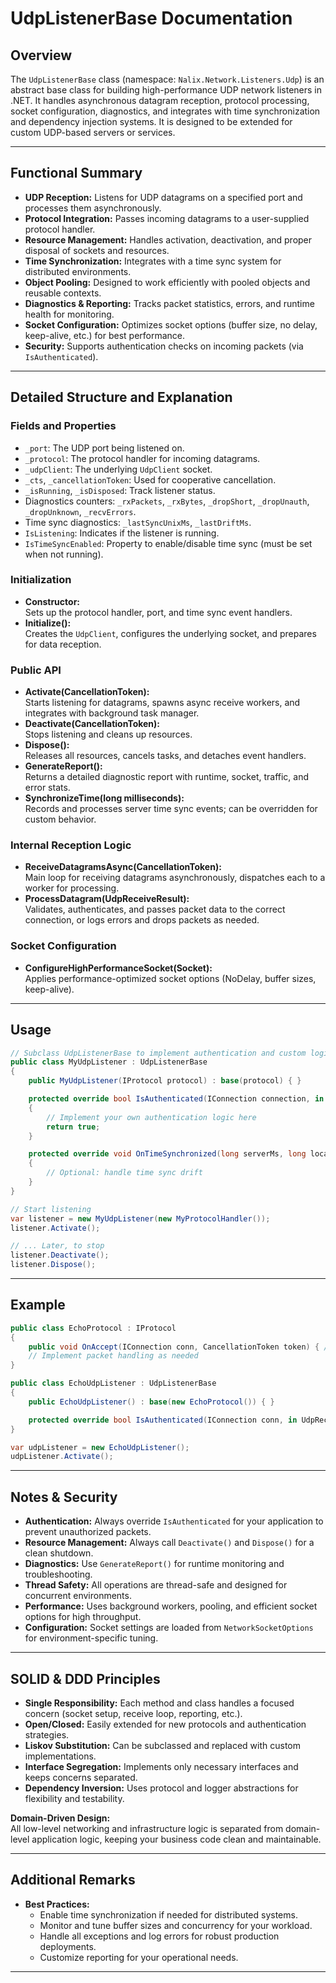 # UdpListenerBase Documentation

## Overview

The `UdpListenerBase` class (namespace: `Nalix.Network.Listeners.Udp`) is an abstract base class for building high-performance UDP network listeners in .NET. It handles asynchronous datagram reception, protocol processing, socket configuration, diagnostics, and integrates with time synchronization and dependency injection systems. It is designed to be extended for custom UDP-based servers or services.

---

## Functional Summary

- **UDP Reception:** Listens for UDP datagrams on a specified port and processes them asynchronously.
- **Protocol Integration:** Passes incoming datagrams to a user-supplied protocol handler.
- **Resource Management:** Handles activation, deactivation, and proper disposal of sockets and resources.
- **Time Synchronization:** Integrates with a time sync system for distributed environments.
- **Object Pooling:** Designed to work efficiently with pooled objects and reusable contexts.
- **Diagnostics & Reporting:** Tracks packet statistics, errors, and runtime health for monitoring.
- **Socket Configuration:** Optimizes socket options (buffer size, no delay, keep-alive, etc.) for best performance.
- **Security:** Supports authentication checks on incoming packets (via `IsAuthenticated`).

---

## Detailed Structure and Explanation

### Fields and Properties

- `_port`: The UDP port being listened on.
- `_protocol`: The protocol handler for incoming datagrams.
- `_udpClient`: The underlying `UdpClient` socket.
- `_cts`, `_cancellationToken`: Used for cooperative cancellation.
- `_isRunning`, `_isDisposed`: Track listener status.
- Diagnostics counters: `_rxPackets`, `_rxBytes`, `_dropShort`, `_dropUnauth`, `_dropUnknown`, `_recvErrors`.
- Time sync diagnostics: `_lastSyncUnixMs`, `_lastDriftMs`.
- `IsListening`: Indicates if the listener is running.
- `IsTimeSyncEnabled`: Property to enable/disable time sync (must be set when not running).

### Initialization

- **Constructor:**  
  Sets up the protocol handler, port, and time sync event handlers.
- **Initialize():**  
  Creates the `UdpClient`, configures the underlying socket, and prepares for data reception.

### Public API

- **Activate(CancellationToken):**  
  Starts listening for datagrams, spawns async receive workers, and integrates with background task manager.
- **Deactivate(CancellationToken):**  
  Stops listening and cleans up resources.
- **Dispose():**  
  Releases all resources, cancels tasks, and detaches event handlers.
- **GenerateReport():**  
  Returns a detailed diagnostic report with runtime, socket, traffic, and error stats.
- **SynchronizeTime(long milliseconds):**  
  Records and processes server time sync events; can be overridden for custom behavior.

### Internal Reception Logic

- **ReceiveDatagramsAsync(CancellationToken):**  
  Main loop for receiving datagrams asynchronously, dispatches each to a worker for processing.
- **ProcessDatagram(UdpReceiveResult):**  
  Validates, authenticates, and passes packet data to the correct connection, or logs errors and drops packets as needed.

### Socket Configuration

- **ConfigureHighPerformanceSocket(Socket):**  
  Applies performance-optimized socket options (NoDelay, buffer sizes, keep-alive).

---

## Usage

```csharp
// Subclass UdpListenerBase to implement authentication and custom logic
public class MyUdpListener : UdpListenerBase
{
    public MyUdpListener(IProtocol protocol) : base(protocol) { }

    protected override bool IsAuthenticated(IConnection connection, in UdpReceiveResult result)
    {
        // Implement your own authentication logic here
        return true;
    }

    protected override void OnTimeSynchronized(long serverMs, long localMs, long driftMs)
    {
        // Optional: handle time sync drift
    }
}

// Start listening
var listener = new MyUdpListener(new MyProtocolHandler());
listener.Activate();

// ... Later, to stop
listener.Deactivate();
listener.Dispose();
```

---

## Example

```csharp
public class EchoProtocol : IProtocol
{
    public void OnAccept(IConnection conn, CancellationToken token) { /* not used in UDP */ }
    // Implement packet handling as needed
}

public class EchoUdpListener : UdpListenerBase
{
    public EchoUdpListener() : base(new EchoProtocol()) { }

    protected override bool IsAuthenticated(IConnection conn, in UdpReceiveResult result) => true;
}

var udpListener = new EchoUdpListener();
udpListener.Activate();
```

---

## Notes & Security

- **Authentication:** Always override `IsAuthenticated` for your application to prevent unauthorized packets.
- **Resource Management:** Always call `Deactivate()` and `Dispose()` for a clean shutdown.
- **Diagnostics:** Use `GenerateReport()` for runtime monitoring and troubleshooting.
- **Thread Safety:** All operations are thread-safe and designed for concurrent environments.
- **Performance:** Uses background workers, pooling, and efficient socket options for high throughput.
- **Configuration:** Socket settings are loaded from `NetworkSocketOptions` for environment-specific tuning.

---

## SOLID & DDD Principles

- **Single Responsibility:** Each method and class handles a focused concern (socket setup, receive loop, reporting, etc.).
- **Open/Closed:** Easily extended for new protocols and authentication strategies.
- **Liskov Substitution:** Can be subclassed and replaced with custom implementations.
- **Interface Segregation:** Implements only necessary interfaces and keeps concerns separated.
- **Dependency Inversion:** Uses protocol and logger abstractions for flexibility and testability.

**Domain-Driven Design:**  
All low-level networking and infrastructure logic is separated from domain-level application logic, keeping your business code clean and maintainable.

---

## Additional Remarks

- **Best Practices:**  
  - Enable time synchronization if needed for distributed systems.
  - Monitor and tune buffer sizes and concurrency for your workload.
  - Handle all exceptions and log errors for robust production deployments.
  - Customize reporting for your operational needs.

---
